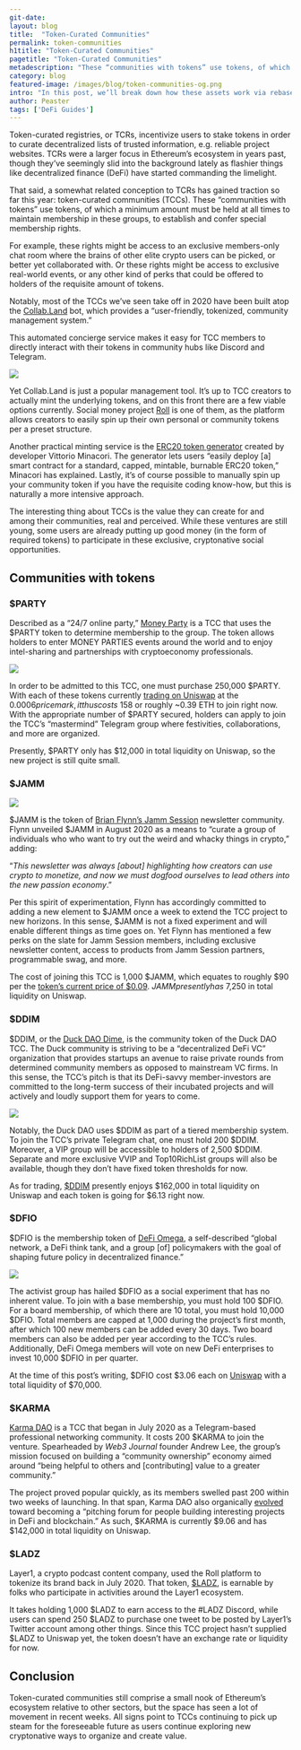 ```yaml
---
git-date:
layout: blog
title:  "Token-Curated Communities"
permalink: token-communities
h1title: "Token-Curated Communities"
pagetitle: "Token-Curated Communities"
metadescription: "These “communities with tokens” use tokens, of which a minimum amount must be held at all times to maintain membership in these groups, to establish and confer special membership rights"
category: blog
featured-image: /images/blog/token-communities-og.png
intro: "In this post, we’ll break down how these assets work via rebases and walk through top example projects from today’s cryptoeconomy"
author: Peaster
tags: ['DeFi Guides']
---
```

Token-curated registries, or TCRs, incentivize users to stake tokens in order to curate decentralized lists of trusted information, e.g. reliable project websites. TCRs were a larger focus in Ethereum’s ecosystem in years past, though they’ve seemingly slid into the background lately as flashier things like decentralized finance (DeFi) have started commanding the limelight.

That said, a somewhat related conception to TCRs has gained traction so far this year: token-curated communities (TCCs). These “communities with tokens” use tokens, of which a minimum amount must be held at all times to maintain membership in these groups, to establish and confer special membership rights.

For example, these rights might be access to an exclusive members-only chat room where the brains of other elite crypto users can be picked, or better yet collaborated with. Or these rights might be access to exclusive real-world events, or any other kind of perks that could be offered to holders of the requisite amount of tokens.

Notably, most of the TCCs we’ve seen take off in 2020 have been built atop the [Collab.Land](https://collab-land.gitbook.io/collab-land/intro/what-is-collab.land) bot, which provides a “user-friendly, tokenized, community management system.”

This automated concierge service makes it easy for TCC members to directly interact with their tokens in community hubs like Discord and Telegram.

![](/images/blog/coland.jpg)

Yet Collab.Land is just a popular management tool. It’s up to TCC creators to actually mint the underlying tokens, and on this front there are a few viable options currently. Social money project [Roll](https://tryroll.com/) is one of them, as the platform allows creators to easily spin up their own personal or community tokens per a preset structure.

Another practical minting service is the [ERC20 token generator](https://vittominacori.github.io/erc20-generator/) created by developer Vittorio Minacori. The generator lets users “easily deploy [a] smart contract for a standard, capped, mintable, burnable ERC20 token,” Minacori has explained. Lastly, it’s of course possible to manually spin up your community token if you have the requisite coding know-how, but this is naturally a more intensive approach.

The interesting thing about TCCs is the value they can create for and among their communities, real and perceived. While these ventures are still young, some users are already putting up good money (in the form of required tokens) to participate in these exclusive, cryptonative social opportunities.


## Communities with tokens


### $PARTY

Described as a “24/7 online party,” [Money Party](https://moneyparty.vip/) is a TCC that uses the $PARTY token to determine membership to the group. The token allows holders to enter MONEY PARTIES events around the world and to enjoy intel-sharing and partnerships with cryptoeconomy professionals.

![](/images/blog/PARTYMONEYPARTY.png)

In order to be admitted to this TCC, one must purchase 250,000 $PARTY. With each of these tokens currently [trading on Uniswap](https://uniswap.info/token/0x314bd765cab4774b2e547eb0aa15013e03ff74d2) at the $0.0006 price mark, it thus costs ~$158 or roughly ~0.39 ETH to join right now. With the appropriate number of $PARTY secured, holders can apply to join the TCC’s “mastermind” Telegram group where festivities, collaborations, and more are organized.

Presently, $PARTY only has $12,000 in total liquidity on Uniswap, so the new project is still quite small.

### $JAMM

![](/images/blog/Jammpad.png)

$JAMM is the token of [Brian Flynn’s Jamm Session](https://jammsession.substack.com/) newsletter community. Flynn unveiled $JAMM in August 2020 as a means to “curate a group of individuals who who want to try out the weird and whacky things in crypto,” adding:

“_This newsletter was always [about] highlighting how creators can use crypto to monetize, and now we must dogfood ourselves to lead others into the new passion economy_.”

Per this spirit of experimentation, Flynn has accordingly committed to adding a new element to $JAMM once a week to extend the TCC project to new horizons. In this sense, $JAMM is not a fixed experiment and will enable different things as time goes on. Yet Flynn has mentioned a few perks on the slate for Jamm Session members, including exclusive newsletter content, access to products from Jamm Session partners, programmable swag, and more.

The cost of joining this TCC is 1,000 $JAMM, which equates to roughly $90 per the [token’s current price of $0.09](https://uniswap.info/token/0x56687cf29ac9751ce2a4e764680b6ad7e668942e). $JAMM presently has ~$7,250 in total liquidity on Uniswap.


### $DDIM

$DDIM, or the [Duck DAO Dime](https://duckdao.io/), is the community token of the Duck DAO TCC. The Duck community is striving to be a “decentralized DeFi VC” organization that provides startups an avenue to raise private rounds from determined community members as opposed to mainstream VC firms. In this sense, the TCC’s pitch is that its DeFi-savvy member-investors are committed to the long-term success of their incubated projects and will actively and loudly support them for years to come.

![](/images/blog/Duck_DAO.png)

Notably, the Duck DAO uses $DDIM as part of a tiered membership system. To join the TCC’s private Telegram chat, one must hold 200 $DDIM. Moreover, a VIP group will be accessible to holders of 2,500 $DDIM. Separate and more exclusive VVIP and Top10RichList groups will also be available, though they don’t have fixed token thresholds for now.

As for trading, [$DDIM](https://uniswap.info/token/0xfbeea1c75e4c4465cb2fccc9c6d6afe984558e20) presently enjoys $162,000 in total liquidity on Uniswap and each token is going for $6.13 right now.


### $DFIO

$DFIO is the membership token of [DeFi Omega](https://medium.com/@defiomega/introducing-defi-omega-2ebd83c4a10e), a self-described “global network, a DeFi think tank, and a group [of] policymakers with the goal of shaping future policy in decentralized finance.”

![](/images/blog/0_95CDJnqKGnEqDvDX.png)

The activist group has hailed $DFIO as a social experiment that has no inherent value. To join with a base membership, you must hold 100 $DFIO. For a board membership, of which there are 10 total, you must hold 10,000 $DFIO. Total members are capped at 1,000 during the project’s first month, after which 100 new members can be added every 30 days. Two board members can also be added per year according to the TCC’s rules. Additionally, DeFi Omega members will vote on new DeFi enterprises to invest 10,000 $DFIO in per quarter.

At the time of this post’s writing, $DFIO cost $3.06 each on [Uniswap](https://uniswap.info/pair/0xb733771a429a053daa47a7d219e0834c57b04a87) with a total liquidity of $70,000.


### $KARMA

[Karma DAO](https://medium.com/@andrwlee/announcing-karma-dao-first-ever-token-permissioned-networking-chat-group-on-telegram-5feab7a54def) is a TCC that began in July 2020 as a Telegram-based professional networking community. It costs 200 $KARMA to join the venture. Spearheaded by _Web3 Journal_ founder Andrew Lee, the group’s mission focused on building a “community ownership” economy aimed around “being helpful to others and [contributing] value to a greater community.”

The project proved popular quickly, as its members swelled past 200 within two weeks of launching. In that span, Karma DAO also organically [evolved](https://web3journal.com/2020/08/03/karma-dao-evolves-into-defi-crypto-project-pitching-forum-for-builders-and-angels/) toward becoming a “pitching forum for people building interesting projects in DeFi and blockchain.” As such, $KARMA is currently $9.06 and has $142,000 in total liquidity on Uniswap.  


### $LADZ

Layer1, a crypto podcast content company, used the Roll platform to tokenize its brand back in July 2020. That token, [$LADZ](https://layer1.substack.com/p/ladz-token-primer), is earnable by folks who participate in activities around the Layer1 ecosystem.

It takes holding 1,000 $LADZ to earn access to the #LADZ Discord, while users can spend 250 $LADZ to purchase one tweet to be posted by Layer1’s Twitter account among other things. Since this TCC project hasn’t supplied $LADZ to Uniswap yet, the token doesn’t have an exchange rate or liquidity for now.


## Conclusion

Token-curated communities still comprise a small nook of Ethereum’s ecosystem relative to other sectors, but the space has seen a lot of movement in recent weeks. All signs point to TCCs continuing to pick up steam for the foreseeable future as users continue exploring new cryptonative ways to organize and create value.
